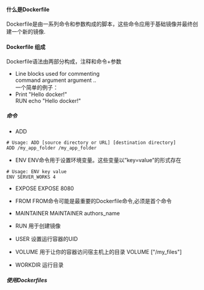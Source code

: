 
#### 什么是Dockerfile
Dockerfile是由一系列命令和参数构成的脚本，这些命令应用于基础镜像并最终创建一个新的镜像.  
#### Dockerfile 组成
Dockerfile语法由两部分构成，注释和命令+参数  
- Line blocks used for commenting  
command argument argument ..  
一个简单的例子：  
- Print "Hello docker!"  
RUN echo "Hello docker!"  

##### 命令
- ADD  
```
# Usage: ADD [source directory or URL] [destination directory]
ADD /my_app_folder /my_app_folder 
```
- ENV 
ENV命令用于设置环境变量。这些变量以”key=value”的形式存在
```
# Usage: ENV key value
ENV SERVER_WORKS 4  
```
- EXPOSE
EXPOSE 8080

- FROM
FROM命令可能是最重要的Dockerfile命令,必须是首个命令  

- MAINTAINER
MAINTAINER authors_name  

- RUN
用于创建镜像

- USER
设置运行容器的UID

- VOLUME
用于让你的容器访问宿主机上的目录
VOLUME ["/my_files"]

- WORKDIR
运行目录

##### 使用Dockerfiles